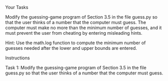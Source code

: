 Your Tasks

Modify the guessing-game program of Section 3.5 in the file guess.py so that the user thinks of a number that the computer must guess. The computer must make no more than the minimum number of guesses, and it must prevent the user from cheating by entering misleading hints.

Hint: Use the math.log function to compute the minimum number of guesses needed after the lower and upper bounds are entered.

Instructions

Task 1: Modify the guessing-game program of Section 3.5 in the file guess.py so that the user thinks of a number that the computer must guess.
